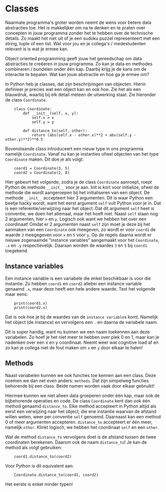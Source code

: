 # Classes

Naarmate programma's groter worden neemt de wens voor betere data abstracties toe. Het is makkelijker om na te denken en te praten over concepten in jouw programma zonder het te hebben over de technische details. Zo maakt het niet uit of je een sudoku puzzel representeert met een string, tuple of een list. Wat voor jou en je collega's / medestudenten relevant is is wat je ermee kan.

Object oriented programming geeft jouw het gereedschap om data abstracties te creëeren in jouw programma. Zo kan je data en methodes combineren / bundelen onder één kap. Daarbij krijg je de kans om de interactie te bepalen. Wat kan jouw abstractie en hoe ga je ermee om?

In Python heb je classes, dat zijn beschrijvingen van objecten. Hierin definieer je precies wat een object kan en ook hoe. Zie het als een blauwdruk, waarbij bij elk detail meteen de uitwerking staat. Zie hieronder de class `Coordinate`.

```
    class Coordinate:
        def __init__(self, x, y):
            self.x = x
            self.y = y

        def distance_to(self, other):
            return (abs(self.x - other.x)**2 + abs(self.y - other.y)**2)**0.5
```

Bovenstaande class introduceert een nieuw type in ons programma namelijk `Coordinate`. Vanaf nu kan je instanties ofwel objecten van het type `Coordinate` maken. Dit doe je als volgt:

```
    coord1 = Coordinate(3, 5)
    coord2 = Coordinate(2, 8)
```

Hier gebeurt het volgende, zodra je de class `Coordinate` aanroept, roept Python de methode `__init__` voor je aan. Init is kort voor initialize, ofwel de methode die wordt aangeroepen bij het initialiseren van een object. De methode `__init__` accepteert hier 3 argumenten. Dit is waar Python een beetje hacky wordt, want het eerst argument `self` vult Python voor je in. Dat is een referentie/verwijzing naar het object. Dat dit argument `self` heet is conventie, we doen het allemaal, maar het hoeft niet. Naast `self` staan nog 2 argumenten, hier `x` en `y`. Logisch ook want we hebben het over een coordinaat! Omdat er 2 argumenten naast `self` zijn moet je deze bij het aanmaken van een `Coordinate` ook meegeven, zo wordt er voor `coord1` de waarde `3` meegegeven voor `x` en `5` voor `y`. Op de regels daarna wordt er nieuwe zogenaamde "instance variables" aangemaakt voor het `Coordinate`, `.x` en `.y` respectievelijk. Daaraan worden de waardes `3` en `5` bij `coord1` toegekend.

## Instance variables

Een instance variable is een variabele die enkel beschikbaar is voor die instantie. Zo hebben `coord1` en `coord2` allebei een instance variable genaamd `.x`, maar deze heeft een hele andere waarde. Test het volgende maar eens:

```
    print(coord1.x)
    print(coord2.x)
```

Dat is ook hoe je bij de waardes van de `instance variable`s komt. Namelijk het object (de instance) en vervolgens een `.` en daarna de variabele naam.

Dit is super handig, want nu kunnen we een naam toekennen aan deze variabelen. Zo hoef je het niet meer te hebben over plek 0 en 1, maar kan je nadenken over een x en y coordinaat. Neemt weer wat cognitive load af en zo kan je collega niet de fout maken om `x` en `y` door elkaar te halen!

## Methods

Naast variabelen kunnen we ook functies toe kennen aan een class. Deze noemen we dan net even anders: `methods`. Dat zijn simpelweg functies behorende bij een class. Beide namen worden vaak door elkaar gebruikt!

Hiermee kunnen we niet alleen data groeperen onder één kap, maar ook de bijbehorende operaties en code. De class `Coordinate` kent dan ook één method genaamd `distance_to`. Elke method accepteert in Python altijd als eerst een verwijzing naar het object, die ene instantie waarvan de afstand willen weten, weer per conventie `self` genoemd. Daarnaast kan een method 0 of meer argumenten accepteren. `distance_to` accepteert er één meer, namelijk `other`. Klinkt logisch, we hebben het coordinaat `self` en een `other`.

Wat de method `distance_to` vervolgens doet is de afstand tussen de twee coordinaten berekenen. Daarom ook de naam `distance_to`! Je kan de method als volgt gebruiken:

```
    coord1.distance_to(coord2)
```

Voor Python is dit equivalent aan:

```
    Coordinate.distance_to(coord1, coord2)
```

Het eerste is enkel minder typen!
